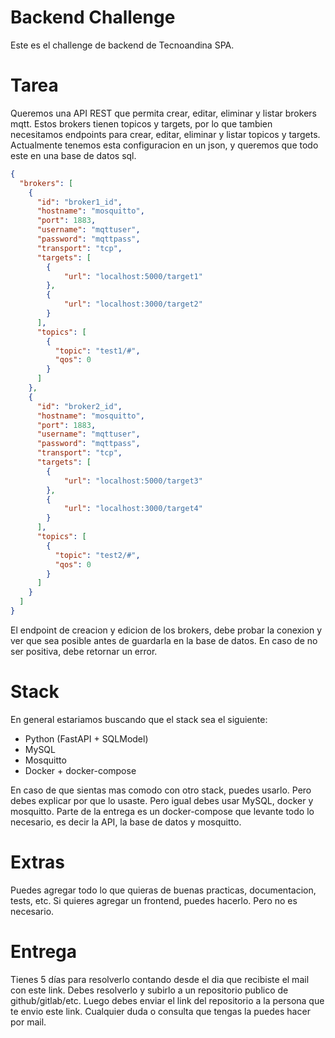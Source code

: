 # Backend Challenge 

Este es el challenge de backend de Tecnoandina SPA.

# Tarea
Queremos una API REST que permita crear, editar, eliminar y listar brokers mqtt. Estos brokers tienen topicos y targets, por lo que tambien necesitamos endpoints para crear, editar, eliminar y listar topicos y targets.
Actualmente tenemos esta configuracion en un json, y queremos que todo este en una base de datos sql.

```json
{
  "brokers": [
    {
      "id": "broker1_id",
      "hostname": "mosquitto",
      "port": 1883,
      "username": "mqttuser",
      "password": "mqttpass",
      "transport": "tcp",
      "targets": [
        {
            "url": "localhost:5000/target1"
        },
        {
            "url": "localhost:3000/target2"
        }
      ],
      "topics": [
        {
          "topic": "test1/#",
          "qos": 0
        }
      ]
    },
    {
      "id": "broker2_id",
      "hostname": "mosquitto",
      "port": 1883,
      "username": "mqttuser",
      "password": "mqttpass",
      "transport": "tcp",
      "targets": [
        {
            "url": "localhost:5000/target3"
        },
        {
            "url": "localhost:3000/target4"
        }
      ],
      "topics": [
        {
          "topic": "test2/#",
          "qos": 0
        }
      ]
    }
  ]
}
```

El endpoint de creacion y edicion de los brokers, debe probar la conexion y ver que sea posible antes de guardarla en la base de datos. En caso de no ser positiva, debe retornar un error.

# Stack

En general estariamos buscando que el stack sea el siguiente:

- Python (FastAPI + SQLModel)
- MySQL
- Mosquitto
- Docker + docker-compose

En caso de que sientas mas comodo con otro stack, puedes usarlo. Pero debes explicar por que lo usaste. Pero igual debes usar MySQL, docker y mosquitto.
Parte de la entrega es un docker-compose que levante todo lo necesario, es decir la API, la base de datos y mosquitto.

# Extras

Puedes agregar todo lo que quieras de buenas practicas, documentacion, tests, etc.
Si quieres agregar un frontend, puedes hacerlo. Pero no es necesario.

# Entrega

Tienes 5 días para resolverlo contando desde el dia que recibiste el mail con este link. Debes resolverlo y subirlo a un repositorio publico de github/gitlab/etc. Luego debes enviar el link del repositorio a la persona que te envio este link.
Cualquier duda o consulta que tengas la puedes hacer por mail.